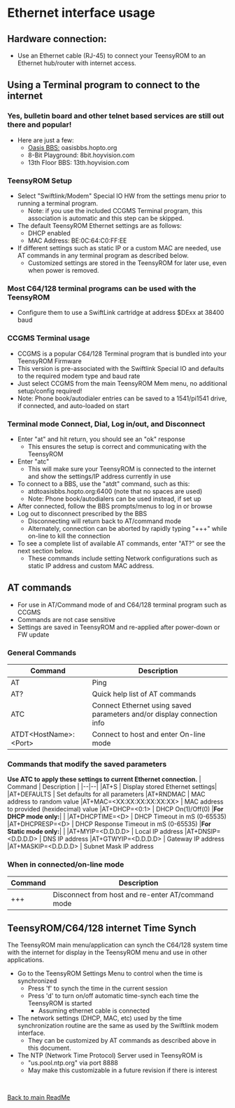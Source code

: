 # Ethernet interface usage

## Hardware connection:
  * Use an Ethernet cable (RJ-45) to connect your TeensyROM to an Ethernet hub/router with internet access.

## Using a Terminal program to connect to the internet
  ### Yes, bulletin board and other telnet based services are still out there and popular!
  * Here are just a few:
    * [Oasis BBS:](https://theoasisbbs.com/) oasisbbs.hopto.org
    * 8-Bit Playground: 8bit.hoyvision.com    
    * 13th Floor BBS: 13th.hoyvision.com

  ### TeensyROM Setup
  * Select "Swiftlink/Modem" Special IO HW from the settings menu prior to running a terminal program.
    * Note: if you use the included CCGMS Terminal program, this association is automatic and this step can be skipped.
  * The default TeensyROM Ethernet settings are as follows:
    * DHCP enabled
    * MAC Address: BE:0C:64:C0:FF:EE
  * If different settings such as static IP or a custom MAC are needed, use AT commands in any terminal program as described below.
    * Customized settings are stored in the TeensyROM for later use, even when power is removed.

  ### Most C64/128 terminal programs can be used with the TeensyROM
  * Configure them to use a SwiftLink cartridge at address $DExx at 38400 baud
    
  ### **CCGMS Terminal usage**
  * CCGMS is a popular C64/128 Terminal program that is bundled into your TeensyROM Firmware
  * This version is pre-associated with the Swiftlink Special IO and defaults to the required modem type and baud rate
  * Just select CCGMS from the main TeensyROM Mem menu, no additional setup/config required!
  * Note: Phone book/autodialer entries can be saved to a 1541/pi1541 drive, if connected, and auto-loaded on start
  ### Terminal mode Connect, Dial, Log in/out, and Disconnect
  * Enter "at" and hit return, you should see an "ok" response
    * This ensures the setup is correct and communicating with the TeensyROM
  * Enter "atc" 
    * This will make sure your TeensyROM is connected to the internet and show the settings/IP address currently in use
  * To connect to a BBS, use the "atdt" command, such as this:
    * atdtoasisbbs.hopto.org:6400   (note that no spaces are used)
    * Note: Phone book/autodialers can be used instead, if set up
  * After connected, follow the BBS prompts/menus to log in or browse
  * Log out to disconnect prescribed by the BBS
    * Disconnecting will return back to AT/command mode
    * Alternately,  connection can be aborted by rapidly typing "+++" while on-line to kill the connection 
  * To see a complete list of available AT commands, enter "AT?" or see the next section below.
    * These commands include setting Network configurations such as static IP address and custom MAC address.

## AT commands
  * For use in AT/Command mode of and C64/128 terminal program such as CCGMS
  * Commands are not case sensitive
  * Settings are saved in TeensyROM and re-applied after power-down or FW update

### General Commands
| Command | Description |
|--|--|
|AT | Ping  |
|AT? | Quick help list of AT commands  |
|ATC | Connect Ethernet using saved parameters and/or display connection info|
|ATDT\<HostName>:\<Port> | Connect to host and enter On-line mode|

### Commands that modify the saved parameters
**Use ATC to apply these settings to current Ethernet connection.**
| Command | Description |
|--|--|
|AT+S | Display stored Ethernet settings|
|AT+DEFAULTS | Set defaults for all parameters
|AT+RNDMAC | MAC address to random value
|AT+MAC=\<XX:XX:XX:XX:XX:XX>  | MAC address to provided (hexidecimal) value
|AT+DHCP=\<0:1> | DHCP On(1)/Off(0)
|**For DHCP mode only:**|  |
|AT+DHCPTIME=\<D> |  DHCP Timeout in mS (0-65535)
|AT+DHCPRESP=\<D> |  DHCP Response Timeout in mS (0-65535)
|**For Static mode only:**|  |
|AT+MYIP=<D.D.D.D> | Local IP address
|AT+DNSIP=<D.D.D.D> | DNS IP address
|AT+GTWYIP=<D.D.D.D> | Gateway IP address
|AT+MASKIP=<D.D.D.D> | Subnet Mask IP address

### When in connected/on-line mode
| Command | Description |
|--|--|
|+++ | Disconnect from host and re-enter AT/command mode

## TeensyROM/C64/128 internet Time Synch
The TeensyROM main menu/application can synch the C64/128 system time with the internet for display in the TeensyROM menu and use in other applications.
* Go to the TeensyROM Settings Menu to control when the time is synchronized
  * Press 'f' to synch the time in the current session
  * Press 'd' to turn on/off automatic time-synch each time the TeensyROM is started
    * Assuming ethernet cable is connected
* The network settings (DHCP, MAC, etc) used by the time synchronization routine are the same as used by the Swiftlink modem interface.
  * They can be customized by AT commands as described above in this document.
* The NTP (Network Time Protocol) Server used in TeensyROM is
  * "us.pool.ntp.org"  via port 8888
  * May make this customizable in a future revision if there is interest

 <br>

[Back to main ReadMe](/README.md)
 
